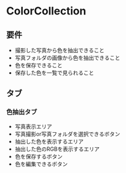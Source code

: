 # ColorCollection

## 要件

* 撮影した写真から色を抽出できること
* 写真フォルダの画像から色を抽出できること
* 色を保存できること
* 保存した色を一覧で見られること

## タブ

### 色抽出タブ

* 写真表示エリア
* 写真撮影or写真フォルダを選択できるボタン
* 抽出した色を表示するエリア
* 抽出した色のRGBを表示するエリア
* 色を保存するボタン
* 色を編集できるボタン
